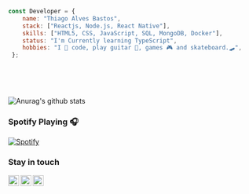 ```javascript 
const Developer = {    
    name: "Thiago Alves Bastos",
    stack: ["Reactjs, Node.js, React Native"],
    skills: ["HTML5, CSS, JavaScript, SQL, MongoDB, Docker"],    
    status: "I'm Currently learning TypeScript",      
    hobbies: "I 💜 code, play guitar 🎸, games 🎮 and skateboard.🛹",           
 };        
                             
 ```                                                             
                                                                                                        
 <br />                                                                                                                                                    
 <br />                                                                                                                                                      
                                                                                                        
                              
![Anurag's github stats](https://github-readme-stats.vercel.app/api?username=the-one-who-knoccks&show_icons=true&theme=dark)
                        
                                                                 
### Spotify Playing 🎧                                  
[![Spotify](https://now-playing-spotify.vercel.app/api/spotify)](https://open.spotify.com/user/4bqhduwc9zy3lnu569vw34txr)
                                      
                                                                                                 
                                                                                                                      
### Stay in touch                                                               
          
[<img align="left" alt="the-one-who-knoccks | Twitter" width="22px" src="https://cdn.jsdelivr.net/npm/simple-icons@v3/icons/twitter.svg" />][twitter]
[<img align="left" alt="the.one.who.knoccks | LinkedIn" width="22px" src="https://cdn.jsdelivr.net/npm/simple-icons@v3/icons/linkedin.svg" />][linkedin]
[<img align="left" alt="the-one-who-knoccks | Instagram" width="22px" src="https://cdn.jsdelivr.net/npm/simple-icons@v3/icons/instagram.svg" />][instagram]
          
                 
[twitter]: https://twitter.com/the-one-who-knoccks       
[instagram]: https://instagram.com/the.one.who.knoccks     
[linkedin]: https://linkedin.com/in/thiagoalves89 
            
            
                   
        
 
     
